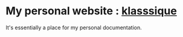 # My personal website : [klasssique](https://klasssique.github.io)

It's essentially a place for my personal documentation.
